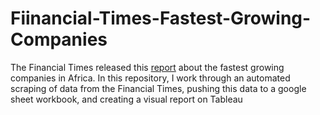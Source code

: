 # Fiinancial-Times-Fastest-Growing-Companies
The Financial Times released this [report](https://www.ft.com/content/2e45727c-0c2a-4636-95d0-4889969cfca8) about the fastest growing companies in Africa. In this repository, I work through an automated scraping of data from the Financial Times, pushing this data to a google sheet workbook, and creating a visual report on Tableau
